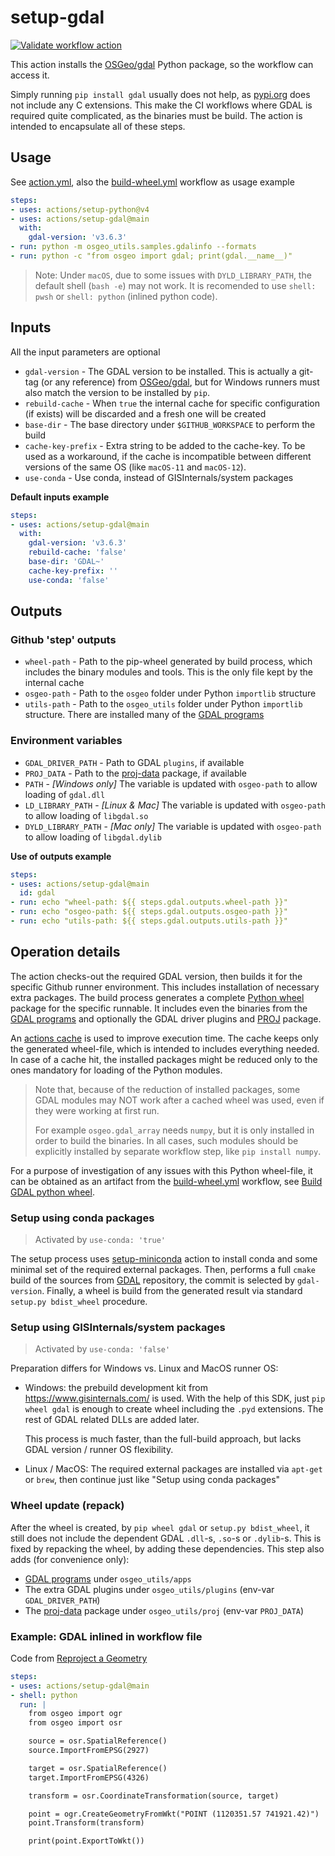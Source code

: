 # setup-gdal

[![Validate workflow action](https://github.com/trundev/setup-gdal/actions/workflows/validate.yml/badge.svg)](https://github.com/trundev/setup-gdal/actions/workflows/validate.yml)

This action installs the [OSGeo/gdal](https://github.com/OSGeo/gdal) Python package, so the workflow can access it.

Simply running `pip install gdal` usually does not help, as [pypi.org](https://pypi.org/project/GDAL) does not include
any C extensions. This make the CI workflows where GDAL is required quite complicated, as the binaries must be build.
The action is intended to encapsulate all of these steps.

## Usage

See [action.yml](action.yml), also the [build-wheel.yml](.github/workflows/build-wheel.yml) workflow as usage example

```yaml
steps:
- uses: actions/setup-python@v4
- uses: actions/setup-gdal@main
  with:
    gdal-version: 'v3.6.3'
- run: python -m osgeo_utils.samples.gdalinfo --formats
- run: python -c "from osgeo import gdal; print(gdal.__name__)"
```

> Note: Under `macOS`, due to some issues with `DYLD_LIBRARY_PATH`, the default shell (`bash -e`) may not work.
> It is recomended to use `shell: pwsh` or `shell: python` (inlined python code).

## Inputs

All the input parameters are optional

- `gdal-version` - The GDAL version to be installed. This is actually a git-tag (or any reference) from
  [OSGeo/gdal](https://github.com/OSGeo/gdal/tags), but for Windows runners must also match the version
  to be installed by `pip`.
- `rebuild-cache` - When `true` the internal cache for specific configuration (if exists) will be discarded and
  a fresh one will be created
- `base-dir` - The base directory under `$GITHUB_WORKSPACE` to perform the build
- `cache-key-prefix` - Extra string to be added to the cache-key. To be used as a workaround, if the cache is
  incompatible between different versions of the same OS (like `macOS-11` and `macOS-12`).
- `use-conda` - Use conda, instead of GISInternals/system packages

**Default inputs example**
```yaml
steps:
- uses: actions/setup-gdal@main
  with:
    gdal-version: 'v3.6.3'
    rebuild-cache: 'false'
    base-dir: 'GDAL~'
    cache-key-prefix: ''
    use-conda: 'false'
```

## Outputs

### Github 'step' outputs

- `wheel-path` - Path to the pip-wheel generated by build process, which includes the binary modules and tools.
  This is the only file kept by the internal cache
- `osgeo-path` - Path to the `osgeo` folder under Python `importlib` structure
- `utils-path` - Path to the `osgeo_utils` folder under Python `importlib` structure. There are installed many
  of the [GDAL programs](https://gdal.org/programs/)

### Environment variables

- `GDAL_DRIVER_PATH` - Path to GDAL `plugins`, if available
- `PROJ_DATA` - Path to the [proj-data](https://proj.org/) package, if available
- `PATH` - _[Windows only]_ The variable is updated with `osgeo-path` to allow loading of `gdal.dll`
- `LD_LIBRARY_PATH` - _[Linux & Mac]_ The variable is updated with `osgeo-path` to allow loading of `libgdal.so`
- `DYLD_LIBRARY_PATH` - _[Mac only]_ The variable is updated with `osgeo-path` to allow loading of `libgdal.dylib`

**Use of outputs example**
```yaml
steps:
- uses: actions/setup-gdal@main
  id: gdal
- run: echo "wheel-path: ${{ steps.gdal.outputs.wheel-path }}"
- run: echo "osgeo-path: ${{ steps.gdal.outputs.osgeo-path }}"
- run: echo "utils-path: ${{ steps.gdal.outputs.utils-path }}"
```


## Operation details

The action checks-out the required GDAL version, then builds it for the specific Github runner environment.
This includes installation of necessary extra packages. The build process generates a complete
[Python wheel](https://wheel.readthedocs.io/) package for the specific runnable. It includes even the binaries
from the [GDAL programs](https://gdal.org/programs/) and optionally the GDAL driver plugins and
[PROJ](https://github.com/OSGeo/PROJ) package.

An [actions cache](https://github.com/actions/cache) is used to improve execution time. The cache keeps only
the generated wheel-file, which is intended to includes everything needed. In case of a cache hit, the
installed packages might be reduced only to the ones mandatory for loading of the Python modules.

> Note that, because of the reduction of installed packages, some GDAL modules may NOT work after a cached
> wheel was used, even if they were working at first run.
>
> For example `osgeo.gdal_array` needs `numpy`, but it is only installed in order to build the binaries. In
> all cases, such modules should be explicitly installed by separate workflow step, like `pip install numpy`.

For a purpose of investigation of any issues with this Python wheel-file, it can be obtained as an artifact
from the [build-wheel.yml](.github/workflows/build-wheel.yml) workflow, see
[Build GDAL python wheel](https://github.com/trundev/setup-gdal/actions/workflows/build-wheel.yml).


### Setup using conda packages

> Activated by `use-conda: 'true'`

The setup process uses [setup-miniconda](https://github.com//conda-incubator/setup-miniconda)
action to install conda and some minimal set of the required external packages. Then, performs
a full `cmake` build of the sources from [GDAL](https://github.com/OSGeo/gdal) repository, the commit
is selected by `gdal-version`.
Finally, a wheel is build from the generated result via standard `setup.py bdist_wheel` procedure.

### Setup using GISInternals/system packages

> Activated by `use-conda: 'false'`

Preparation differs for Windows vs. Linux and MacOS runner OS:

- Windows: the prebuild development kit from https://www.gisinternals.com/ is used.
  With the help of this SDK, just `pip wheel gdal` is enough to create wheel including the `.pyd` extensions.
  The rest of GDAL related DLLs are added later.

  This process is much faster, than the full-build approach, but lacks GDAL version / runner OS
  flexibility.

- Linux / MacOS: The required external packages are installed via `apt-get` or `brew`, then continue
  just like "Setup using conda packages"

### Wheel update (repack)

After the wheel is created, by `pip wheel gdal` or `setup.py bdist_wheel`, it still does not include the
dependent GDAL `.dll`-s, `.so`-s or `.dylib`-s. This is fixed by repacking the wheel, by adding these
dependencies. This step also adds (for convenience only):

- [GDAL programs](https://gdal.org/programs/) under `osgeo_utils/apps`
- The extra GDAL plugins under `osgeo_utils/plugins` (env-var `GDAL_DRIVER_PATH`)
- The [proj-data](https://proj.org/) package under `osgeo_utils/proj` (env-var `PROJ_DATA`)


### Example: GDAL inlined in workflow file

Code from [Reproject a Geometry](https://pcjericks.github.io/py-gdalogr-cookbook/projection.html#reproject-a-geometry)

```yaml
steps:
- uses: actions/setup-gdal@main
- shell: python
  run: |
    from osgeo import ogr
    from osgeo import osr

    source = osr.SpatialReference()
    source.ImportFromEPSG(2927)

    target = osr.SpatialReference()
    target.ImportFromEPSG(4326)

    transform = osr.CoordinateTransformation(source, target)

    point = ogr.CreateGeometryFromWkt("POINT (1120351.57 741921.42)")
    point.Transform(transform)

    print(point.ExportToWkt())
```

